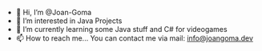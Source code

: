 - 👋 Hi, I’m @Joan-Goma
- 👀 I’m interested in Java Projects
- 🌱 I’m currently learning some Java stuff and C# for videogames
- 📫 How to reach me...
You can contact me via mail: info@joangoma.dev

<!---
Joan-Goma/Joan-Goma is a ✨ special ✨ repository because its `README.md` (this file) appears on your GitHub profile.
You can click the Preview link to take a look at your changes.
--->
